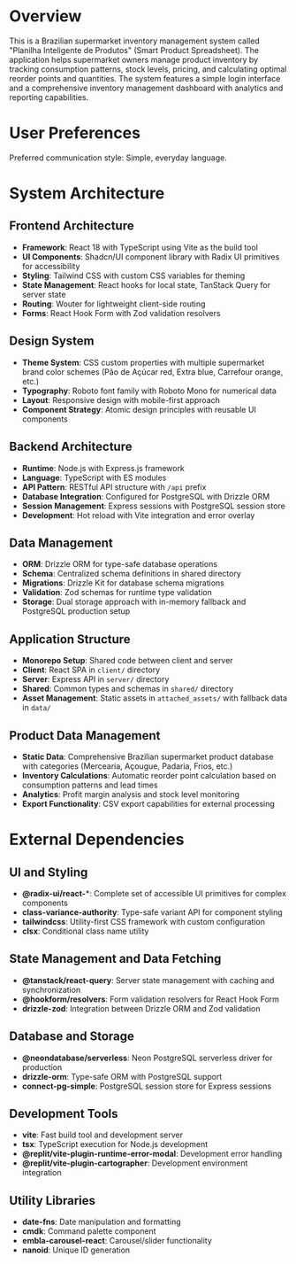 # Overview

This is a Brazilian supermarket inventory management system called "Planilha Inteligente de Produtos" (Smart Product Spreadsheet). The application helps supermarket owners manage product inventory by tracking consumption patterns, stock levels, pricing, and calculating optimal reorder points and quantities. The system features a simple login interface and a comprehensive inventory management dashboard with analytics and reporting capabilities.

# User Preferences

Preferred communication style: Simple, everyday language.

# System Architecture

## Frontend Architecture
- **Framework**: React 18 with TypeScript using Vite as the build tool
- **UI Components**: Shadcn/UI component library with Radix UI primitives for accessibility
- **Styling**: Tailwind CSS with custom CSS variables for theming
- **State Management**: React hooks for local state, TanStack Query for server state
- **Routing**: Wouter for lightweight client-side routing
- **Forms**: React Hook Form with Zod validation resolvers

## Design System
- **Theme System**: CSS custom properties with multiple supermarket brand color schemes (Pão de Açúcar red, Extra blue, Carrefour orange, etc.)
- **Typography**: Roboto font family with Roboto Mono for numerical data
- **Layout**: Responsive design with mobile-first approach
- **Component Strategy**: Atomic design principles with reusable UI components

## Backend Architecture
- **Runtime**: Node.js with Express.js framework
- **Language**: TypeScript with ES modules
- **API Pattern**: RESTful API structure with `/api` prefix
- **Database Integration**: Configured for PostgreSQL with Drizzle ORM
- **Session Management**: Express sessions with PostgreSQL session store
- **Development**: Hot reload with Vite integration and error overlay

## Data Management
- **ORM**: Drizzle ORM for type-safe database operations
- **Schema**: Centralized schema definitions in shared directory
- **Migrations**: Drizzle Kit for database schema migrations
- **Validation**: Zod schemas for runtime type validation
- **Storage**: Dual storage approach with in-memory fallback and PostgreSQL production setup

## Application Structure
- **Monorepo Setup**: Shared code between client and server
- **Client**: React SPA in `client/` directory
- **Server**: Express API in `server/` directory  
- **Shared**: Common types and schemas in `shared/` directory
- **Asset Management**: Static assets in `attached_assets/` with fallback data in `data/`

## Product Data Management
- **Static Data**: Comprehensive Brazilian supermarket product database with categories (Mercearia, Açougue, Padaria, Frios, etc.)
- **Inventory Calculations**: Automatic reorder point calculation based on consumption patterns and lead times
- **Analytics**: Profit margin analysis and stock level monitoring
- **Export Functionality**: CSV export capabilities for external processing

# External Dependencies

## UI and Styling
- **@radix-ui/react-***: Complete set of accessible UI primitives for complex components
- **class-variance-authority**: Type-safe variant API for component styling
- **tailwindcss**: Utility-first CSS framework with custom configuration
- **clsx**: Conditional class name utility

## State Management and Data Fetching
- **@tanstack/react-query**: Server state management with caching and synchronization
- **@hookform/resolvers**: Form validation resolvers for React Hook Form
- **drizzle-zod**: Integration between Drizzle ORM and Zod validation

## Database and Storage
- **@neondatabase/serverless**: Neon PostgreSQL serverless driver for production
- **drizzle-orm**: Type-safe ORM with PostgreSQL support
- **connect-pg-simple**: PostgreSQL session store for Express sessions

## Development Tools
- **vite**: Fast build tool and development server
- **tsx**: TypeScript execution for Node.js development
- **@replit/vite-plugin-runtime-error-modal**: Development error handling
- **@replit/vite-plugin-cartographer**: Development environment integration

## Utility Libraries
- **date-fns**: Date manipulation and formatting
- **cmdk**: Command palette component
- **embla-carousel-react**: Carousel/slider functionality
- **nanoid**: Unique ID generation